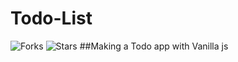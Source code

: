 # Todo-List
![Forks](https://img.shields.io/github/forks/yuvraajnarula/Todo-List)
![Stars](https://img.shields.io/github/stars/yuvraajnarula/Todo-List)
##Making a Todo app with Vanilla js

